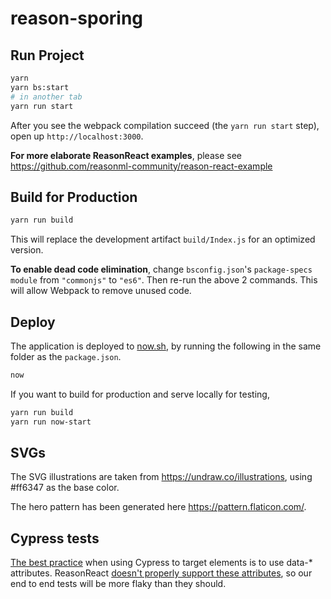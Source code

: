 # reason-sporing

## Run Project

```sh
yarn
yarn bs:start
# in another tab
yarn run start
```

After you see the webpack compilation succeed (the `yarn run start` step), open up `http://localhost:3000`.

**For more elaborate ReasonReact examples**, please see https://github.com/reasonml-community/reason-react-example

## Build for Production

```sh
yarn run build
```

This will replace the development artifact `build/Index.js` for an optimized version.

**To enable dead code elimination**, change `bsconfig.json`'s `package-specs` `module` from `"commonjs"` to `"es6"`. Then re-run the above 2 commands. This will allow Webpack to remove unused code.

## Deploy

The application is deployed to [now.sh](https://zeit.co/now), by running the following in the same folder as the `package.json`.

```sh
now
```

If you want to build for production and serve locally for testing,

```sh
yarn run build
yarn run now-start
```

## SVGs

The SVG illustrations are taken from https://undraw.co/illustrations, using #ff6347 as the base color.

The hero pattern has been generated here https://pattern.flaticon.com/.

## Cypress tests

[The best practice](https://docs.cypress.io/guides/references/best-practices.html#Selecting-Elements) when using Cypress to target elements is to use data-\* attributes. ReasonReact [doesn't properly support these attributes](https://reasonml.github.io/reason-react/docs/en/invalid-prop-name), so our end to end tests will be more flaky than they should.
